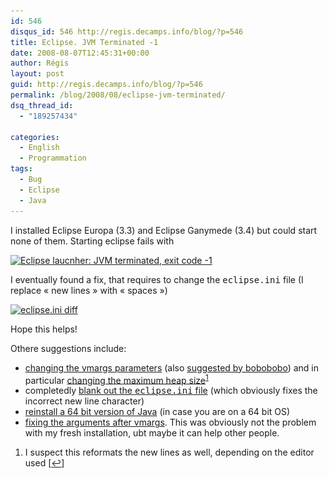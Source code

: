 ```yaml
---
id: 546
disqus_id: 546 http://regis.decamps.info/blog/?p=546
title: Eclipse. JVM Terminated -1
date: 2008-08-07T12:45:31+00:00
author: Régis
layout: post
guid: http://regis.decamps.info/blog/?p=546
permalink: /blog/2008/08/eclipse-jvm-terminated/
dsq_thread_id:
  - "189257434"

categories:
  - English
  - Programmation
tags:
  - Bug
  - Eclipse
  - Java
---
```

I installed Eclipse Europa (3.3) and Eclipse Ganymede (3.4) but could start none of them. Starting eclipse fails with

[<img src="/blog/wp-content/uploads/2008/08/eclipse_terminated-300x167.png" alt="Eclipse laucnher: JVM terminated, exit code -1" title="eclipse_terminated" width="300" height="167" class="aligncenter size-medium wp-image-547" srcset="/blog/wp-content/uploads/2008/08/eclipse_terminated-300x167.png 300w, /blog/wp-content/uploads/2008/08/eclipse_terminated.png 657w" sizes="(max-width: 300px) 100vw, 300px" />](/blog/wp-content/uploads/2008/08/eclipse_terminated.png)

I eventually found a fix, that requires to change the <tt>eclipse.ini</tt> file (I replace « new lines » with « spaces »)
  
[<img src="/blog/wp-content/uploads/2008/08/eclipse_ini-fixed-300x116.png" alt="eclipse.ini diff" title="eclipse_ini-fixed" width="300" height="116" class="aligncenter size-medium wp-image-548" srcset="/blog/wp-content/uploads/2008/08/eclipse_ini-fixed-300x116.png 300w, /blog/wp-content/uploads/2008/08/eclipse_ini-fixed.png 813w" sizes="(max-width: 300px) 100vw, 300px" />](/blog/wp-content/uploads/2008/08/eclipse_ini-fixed.png)

Hope this helps!

Othere suggestions include:

  * [changing the vmargs parameters](http://troyworks.com/blog/2008/06/08/eclipse-jvm-terminated-exit-code-1/) (also [suggested by bobobobo](http://bobobobo.wordpress.com/2008/06/29/eclipse-not-starting/)) and in particular [changing the maximum heap size](http://blogs.s60.com/creatingcarbidecpp/2008/04/stuck_at_the_starting_gate_jvm.html)<sup><a href="#footnote_0_546" id="identifier_0_546" class="footnote-link footnote-identifier-link" title="I suspect this reformats the new lines as well, depending on the editor used">1</a></sup>
  * completedly [blank out the <tt>eclipse.ini</tt> file](http://xiaoxing.wordpress.com/2007/07/25/jvm-terminated-exit-code-1/) (which obviously fixes the incorrect new line character)
  * [reinstall a 64 bit version of Java](http://www.filsa.net/2008/07/14/eclipse-34-jvm-terminated-exit-code-1/) (in case you are on a 64 bit OS)
  * [fixing the arguments after vmargs](http://capacitacionrapida.blogspot.com/2008/06/running-eclipse.html). This was obviously not the problem with my fresh installation, ubt maybe it can help other people.

<ol class="footnotes">
  <li id="footnote_0_546" class="footnote">
    I suspect this reformats the new lines as well, depending on the editor used [<a href="#identifier_0_546" class="footnote-link footnote-back-link">&#8617;</a>]
  </li>
</ol>
